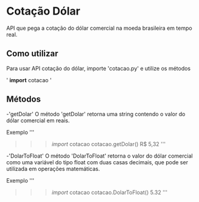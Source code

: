 # Cotação Dólar
API que pega a cotação do dólar comercial na moeda brasileira em tempo real.

## Como utilizar
Para usar API cotação do dólar, importe 'cotacao.py' e utilize os métodos

' **import** cotacao '

## Métodos
-'getDolar'
O método 'getDolar' retorna uma string contendo o valor do dólar comercial em reais.

Exemplo
'''
>>> *import* cotacao
>>> cotacao.getDolar()
R$ 5,32
'''

-'DolarToFloat'
O método 'DolarToFloat' retorna o valor do dólar comercial como uma variável do tipo float com duas casas decimais, que pode ser utilizada em operações matemáticas.

Exemplo
'''
>>> *import* cotacao
>>> cotacao.DolarToFloat()
5.32
'''
